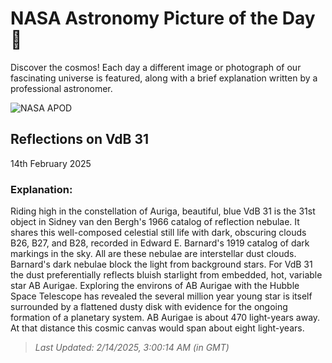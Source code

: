 
  # NASA Astronomy Picture of the Day 🌌

  Discover the cosmos! Each day a different image or photograph of our fascinating universe is featured, along with a brief explanation written by a professional astronomer.

![NASA APOD](https://apod.nasa.gov/apod/image/2502/Vdb31_Astrobin2048.jpg)

## Reflections on VdB 31

14th February 2025

### Explanation: 

Riding high in the constellation of Auriga, beautiful, blue VdB 31 is the 31st object in Sidney van den Bergh's 1966 catalog of reflection nebulae. It shares this well-composed celestial still life with dark, obscuring clouds B26, B27, and B28, recorded in Edward E. Barnard's 1919 catalog of dark markings in the sky. All are these nebulae are interstellar dust clouds. Barnard's dark nebulae block the light from background stars. For VdB 31 the dust preferentially reflects bluish starlight from embedded, hot, variable star AB Aurigae. Exploring the environs of AB Aurigae with the Hubble Space Telescope has revealed the several million year young star is itself surrounded by a flattened dusty disk with evidence for the ongoing formation of a planetary system. AB Aurigae is about 470 light-years away. At that distance this cosmic canvas would span about eight light-years.

> _Last Updated: 2/14/2025, 3:00:14 AM (in GMT)_
